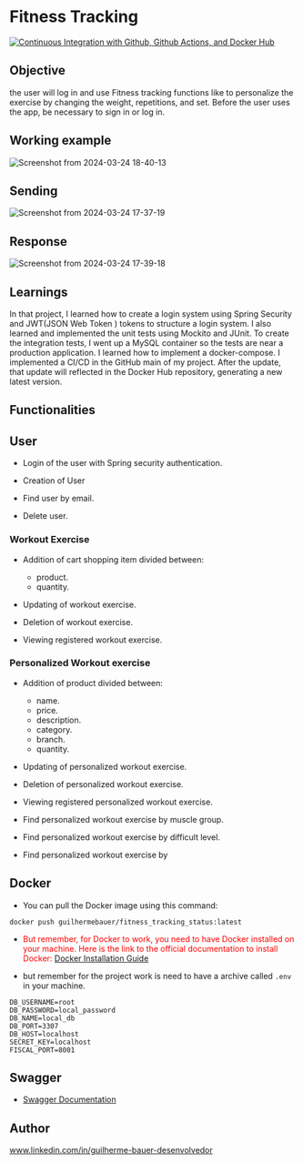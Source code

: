 # Fitness Tracking  

[![Continuous Integration with Github, Github Actions, and Docker Hub](https://github.com/GuilhermeBauer16/E-commerce/actions/workflows/continuous-integration.yml/badge.svg?event=label)](https://github.com/GuilhermeBauer16/E-commerce/actions/workflows/continuous-integration.yml)
## Objective  

the user will log in and use Fitness tracking functions like to personalize the exercise by changing the weight, repetitions, and set. Before the user uses the app, be necessary to sign in or log in.         
    
         
## Working example          

![Screenshot from 2024-03-24 18-40-13](https://github.com/GuilhermeBauer16/E-commerce/assets/123701893/13931538-892c-4ac8-87ba-a28e28c52207)



## Sending 
![Screenshot from 2024-03-24 17-37-19](https://github.com/GuilhermeBauer16/E-commerce/assets/123701893/41fe1c6b-12ba-488c-b481-80e5fa305ff8)

## Response 

![Screenshot from 2024-03-24 17-39-18](https://github.com/GuilhermeBauer16/E-commerce/assets/123701893/3d103913-5cb9-4ec8-aa44-e8eb9f5f5edf)



## Learnings 

In that project, I learned how to create a login system using Spring Security and JWT(JSON Web Token ) tokens to structure a login system. I also learned and implemented the unit tests using Mockito and JUnit. To create the integration tests, I went up a MySQL container so the tests are near a production application. I learned how to implement a docker-compose. I implemented a CI/CD in the GitHub main of my project. After the update, that update will reflected in the Docker Hub repository, generating a new latest version.




## Functionalities

## User 
* Login of the user with Spring security authentication.

* Creation of User

* Find user by email.
  
* Delete user.


### Workout Exercise
* Addition of cart shopping item divided between:    
  * product.
  * quantity.
   
* Updating of workout exercise.     
  
* Deletion of workout exercise.

* Viewing registered workout exercise.


### Personalized Workout exercise

* Addition of product divided between:    
  * name.
  * price.
  * description.
  * category.
  * branch.
  * quantity.
   
* Updating of personalized workout exercise.     
  
* Deletion of personalized workout exercise.

* Viewing registered personalized workout exercise.

* Find personalized workout exercise by muscle group.

* Find personalized workout exercise by difficult level.

* Find personalized workout exercise by

## Docker 

* You can pull the Docker image using this command:
 ```dotdocker
docker push guilhermebauer/fitness_tracking_status:latest
```

* <span style="color:red;"> But remember, for Docker to work, you need to have Docker installed on your machine. Here is the link to the official documentation to install Docker: [Docker Installation Guide](https://docs.docker.com/get-docker/)</span>

* but remember for the project work is need to have a archive called `.env` in your machine.

```dotenv
DB_USERNAME=root
DB_PASSWORD=local_password
DB_NAME=local_db
DB_PORT=3307
DB_HOST=localhost
SECRET_KEY=localhost
FISCAL_PORT=8001
``` 

## Swagger

* [Swagger Documentation](http://localhost:8080/swagger-ui/index.html)
  
## Author
 www.linkedin.com/in/guilherme-bauer-desenvolvedor

